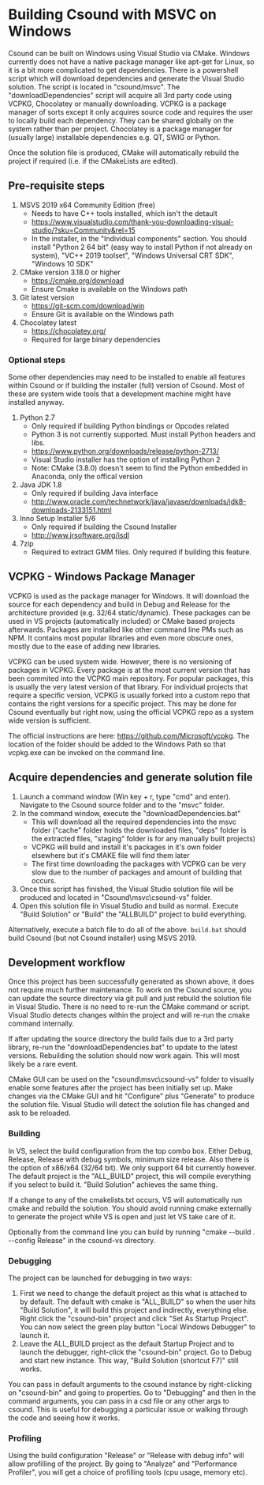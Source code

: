 # Building Csound with MSVC on Windows

Csound can be built on Windows using Visual Studio via CMake. Windows currently does not have a native package manager like apt-get for Linux, so it is a bit more complicated to get dependencies. There is a powershell script which will download dependencies and generate the Visual Studio solution. The script is located in "csound/msvc". The "downloadDependencies" script will acquire all 3rd party code using VCPKG, Chocolatey or manually downloading. VCPKG is a package manager of sorts except it only acquires source code and requires the user to locally build each dependency. They can be shared globally on the system rather than per project. Chocolatey is a package manager for (usually large) installable dependencies e.g. QT, SWIG or Python. 

Once the solution file is produced, CMake will automatically rebuild the project if required (i.e. if the CMakeLists are edited).

## Pre-requisite steps

1. MSVS 2019 x64 Community Edition (free)
    * Needs to have C++ tools installed, which isn't the detault
    * <https://www.visualstudio.com/thank-you-downloading-visual-studio/?sku=Community&rel=15>
    * In the installer, in the "Individual components" section. You should install "Python 2 64 bit" (easy way to install Python if not already on system), "VC++ 2019 toolset", "Windows Universal CRT SDK", "Windows 10 SDK"
2. CMake version 3.18.0 or higher
    * <https://cmake.org/download>
    * Ensure Cmake is available on the Windows path
3. Git latest version
    * <https://git-scm.com/download/win>
    * Ensure Git is available on the Windows path
4. Chocolatey latest
    * <https://chocolatey.org/>
    * Required for large binary dependencies

### Optional steps

Some other dependencies may need to be installed to enable all features within Csound or if building the installer (full) version of Csound. Most of these are system wide tools that a development machine might have installed anyway.

1. Python 2.7
    * Only required if building Python bindings or Opcodes related
    * Python 3 is not currently supported. Must install Python headers and libs.
    * <https://www.python.org/downloads/release/python-2713/>
    * Visual Studio installer has the option of installing Python 2
    * Note: CMake (3.8.0) doesn't seem to find the Python embedded in Anaconda, only the offical version
2. Java JDK 1.8
    * Only required if building Java interface
    * <http://www.oracle.com/technetwork/java/javase/downloads/jdk8-downloads-2133151.html>
3. Inno Setup Installer 5/6
    * Only required if building the Csound Installer
    * <http://www.jrsoftware.org/isdl>
4. 7zip
    * Required to extract GMM files. Only required if building this feature.

## VCPKG - Windows Package Manager

VCPKG is used as the package manager for Windows. It will download the source for each dependency and build in Debug and Release for the architecture provided (e.g. 32/64 static/dynamic). These packages can be used in VS projects (automatically included) or CMake based projects afterwards. Packages are installed like other command line PMs such as NPM. It contains most popular libraries and even more obscure ones, mostly due to the ease of adding new libraries.

VCPKG can be used system wide. However, there is no versioning of packages in VCPKG. Every package is at the most current version that has been commited into the VCPKG main repository. For popular packages, this is usually the very latest version of that library. For individual projects that require a specific version, VCPKG is usually forked into a custom repo that contains the right versions for a specific project. This may be done for Csound eventually but right now, using the official VCPKG repo as a system wide version is sufficient.

The official instructions are here: <https://github.com/Microsoft/vcpkg>. The location of the folder should be added to the Windows Path so that vcpkg.exe can be invoked on the command line.

## Acquire dependencies and generate solution file

1. Launch a command window (Win key + r, type "cmd" and enter). Navigate to the Csound source folder and to the "msvc" folder.
2. In the command window, execute the "downloadDependencies.bat"
    * This will download all the required dependencies into the msvc folder ("cache" folder holds the downloaded files, "deps" folder is the extracted files, "staging" folder is for any manually built projects)
    * VCPKG will build and install it's packages in it's own folder elsewhere but it's CMAKE file will find them later
    * The first time downloading the packages with VCPKG can be very slow due to the number of packages and amount of building that occurs.
4. Once this script has finished, the Visual Studio solution file will be produced and located in "Csound\msvc\csound-vs" folder.
5. Open this solution file in Visual Studio and build as normal. Execute "Build Solution" or "Build" the "ALLBUILD" project to build everything.

Alternatively, execute a batch file to do all of the above. `build.bat` should build Csound (but not Csound installer) using MSVS 2019.


## Development workflow

Once this project has been successfully generated as shown above, it does not require much further maintenance. To work on the Csound source, you can update the source directory via git pull and just rebuild the solution file in Visual Studio. There is no need to re-run the CMake command or script. Visual Studio detects changes within the project and will re-run the cmake command internally.

If after updating the source directory the build fails due to a 3rd party library, re-run the "downloadDependencies.bat" to update to the latest versions. Rebuilding the solution should now work again. This will most likely be a rare event.

CMake GUI can be used on the "csound\msvc\csound-vs" folder to visually enable some features after the project has been initially set up. Make changes via the CMake GUI and hit "Configure" plus "Generate" to produce the solution file. Visual Studio will detect the solution file has changed and ask to be reloaded.

### Building

In VS, select the build configuration from the top combo box. Either Debug, Release, Release with debug symbols, minimum size release. Also there is the option of x86/x64 (32/64 bit). We only support 64 bit currently however. The default project is the "ALL_BUILD" project, this will compile everything if you select to build it. "Build Solution" achieves the same thing.

If a change to any of the cmakelists.txt occurs, VS will automatically run cmake and rebuild the solution. You should avoid running cmake externally to generate the project while VS is open and just let VS take care of it.

Optionally from the command line you can build by running "cmake --build . --config Release" in the csound-vs directory.

### Debugging

The project can be launched for debugging in two ways:

1. First we need to change the default project as this what is attached to by default. The default with cmake is "ALL_BUILD" so when the user hits "Build Solution", it will build this project and indirectly, everything else. Right click the "csound-bin" project and click "Set As Startup Project". You can now select the green play button "Local Windows Debugger" to launch it.
2. Leave the ALL_BUILD project as the default Startup Project and to launch the debugger, right-click the "csound-bin" project. Go to Debug and start new instance. This way, "Build Solution (shortcut F7)" still works.

You can pass in default arguments to the csound instance by right-clicking on "csound-bin" and going to properties. Go to "Debugging" and then in the command arguments, you can pass in a csd file or any other args to csound. This is useful for debugging a particular issue or walking through the code and seeing how it works.

### Profiling

Using the build configuration "Release" or "Release with debug info" will allow profilling of the project. By going to "Analyze" and "Performance Profiler", you will get a choice of profilling tools (cpu usage, memory etc).
